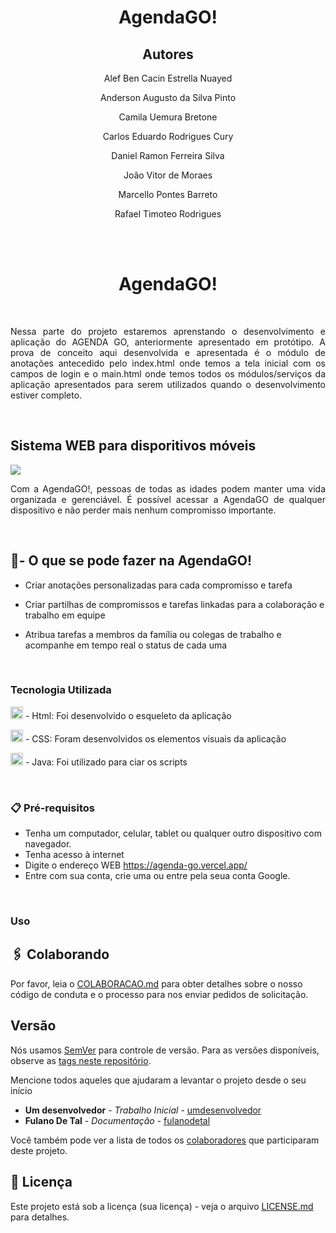 <h1 align="center"> AgendaGO!</h1>

<h2 align="center"> Autores</h2>

<p align="center">Alef Ben Cacin Estrella Nuayed</p>

<p align="center">Anderson Augusto da Silva Pinto</p>

<p align="center">Camila Uemura Bretone</p>

<p align="center">Carlos Eduardo Rodrigues Cury</p>

<p align="center">Daniel Ramon Ferreira Silva</p>

<p align="center">João Vitor de Moraes</p>

<p align="center">Marcello Pontes Barreto</p>

<p align="center">Rafael Timoteo Rodrigues</p>

<br><br>
<h1 align="center"> AgendaGO!</h1>

<br>
<p align="justify">Nessa parte do projeto estaremos aprenstando o desenvolvimento e aplicação do AGENDA GO, anteriormente apresentado em protótipo. A prova de conceito aqui desenvolvida e apresentada é o módulo de anotações antecedido pelo index.html onde temos a tela inicial com os campos de login e o main.html onde temos todos os módulos/serviços da aplicação apresentados para serem utilizados quando o desenvolvimento estiver completo.</p>

<br>
<h2>Sistema WEB para disporitivos móveis</h2> <a href="https://iconscout.com/"><img src= "https://github.com/alefben/agendaGO/assets/100030617/74d0825c-60bc-4948-b5fc-2e9395cd9158"></a>


<p align="justify">Com a AgendaGO!, pessoas de todas as idades podem manter uma vida organizada e gerenciável. É possível acessar a AgendaGO de qualquer dispositivo e não perder mais nenhum compromisso importante.</p> 

<br>

<h2> 📌- O que se pode fazer na AgendaGO!</h2>

* Criar anotações personalizadas para cada compromisso e tarefa 

* Criar partilhas de compromissos e tarefas linkadas para a  colaboração e trabalho em equipe
  
* Atribua tarefas a membros da família ou colegas de trabalho e acompanhe em tempo real o status de cada uma

<br>
<h3>Tecnologia Utilizada</h3> 

<a href="https://skillicons.dev"><img src= "https://skillicons.dev/icons?i=html" alt="image" height= "20" width= "20"></a> - Html: Foi desenvolvido o esqueleto da aplicação

<a href="https://skillicons.dev"><img src= "https://skillicons.dev/icons?i=css" alt="image" height= "20" width= "20"></a> - CSS: Foram desenvolvidos os elementos visuais da aplicação

<a href="https://skillicons.dev"><img src= "https://skillicons.dev/icons?i=java" alt="image" height= "20" width= "20"></a> - Java: Foi utilizado para ciar os scripts

<br>
<h3>📋 Pré-requisitos</h3>

* Tenha um computador, celular, tablet ou qualquer outro dispositivo com navegador.
* Tenha acesso à internet
* Digite o endereço WEB https://agenda-go.vercel.app/
* Entre com sua conta, crie uma ou entre pela seua conta Google.

<br>
<h3> Uso </h3>





## 🖇️ Colaborando

Por favor, leia o [COLABORACAO.md](https://gist.github.com/usuario/linkParaInfoSobreContribuicoes) para obter detalhes sobre o nosso código de conduta e o processo para nos enviar pedidos de solicitação.

##  Versão

Nós usamos [SemVer](http://semver.org/) para controle de versão. Para as versões disponíveis, observe as [tags neste repositório](https://github.com/suas/tags/do/projeto). 



Mencione todos aqueles que ajudaram a levantar o projeto desde o seu início

* **Um desenvolvedor** - *Trabalho Inicial* - [umdesenvolvedor](https://github.com/linkParaPerfil)
* **Fulano De Tal** - *Documentação* - [fulanodetal](https://github.com/linkParaPerfil)

Você também pode ver a lista de todos os [colaboradores](https://github.com/usuario/projeto/colaboradores) que participaram deste projeto.

## 📄 Licença

Este projeto está sob a licença (sua licença) - veja o arquivo [LICENSE.md](https://github.com/usuario/projeto/licenca) para detalhes.

